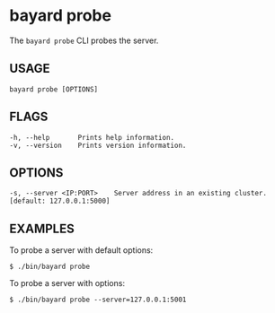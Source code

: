 # bayard probe

The `bayard probe` CLI probes the server.

## USAGE

    bayard probe [OPTIONS]

## FLAGS

    -h, --help       Prints help information.
    -v, --version    Prints version information.

## OPTIONS

    -s, --server <IP:PORT>    Server address in an existing cluster. [default: 127.0.0.1:5000]

## EXAMPLES

To probe a server with default options:

```text
$ ./bin/bayard probe
```

To probe a server with options:

```text
$ ./bin/bayard probe --server=127.0.0.1:5001
```

